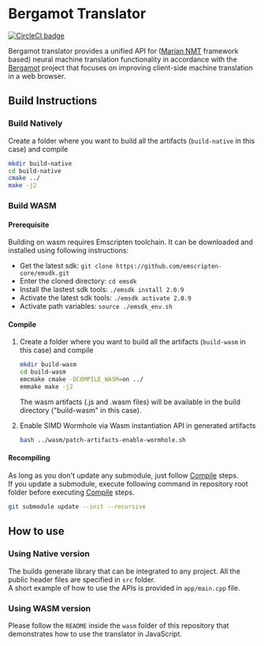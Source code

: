 # Bergamot Translator

[![CircleCI badge](https://img.shields.io/circleci/project/github/mozilla/bergamot-translator/main.svg?label=CircleCI)](https://circleci.com/gh/mozilla/bergamot-translator/)

Bergamot translator provides a unified API for ([Marian NMT](https://marian-nmt.github.io/) framework based) neural machine translation functionality in accordance with the [Bergamot](https://browser.mt/) project that focuses on improving client-side machine translation in a web browser.

## Build Instructions

### Build Natively
Create a folder where you want to build all the artifacts (`build-native` in this case) and compile

```bash
mkdir build-native
cd build-native
cmake ../
make -j2
```

### Build WASM
#### Prerequisite

Building on wasm requires Emscripten toolchain. It can be downloaded and installed using following instructions:

* Get the latest sdk: `git clone https://github.com/emscripten-core/emsdk.git`
* Enter the cloned directory: `cd emsdk`
* Install the lastest sdk tools: `./emsdk install 2.0.9`
* Activate the latest sdk tools: `./emsdk activate 2.0.9`
* Activate path variables: `source ./emsdk_env.sh`

#### <a name="Compile"></a> Compile

1. Create a folder where you want to build all the artifacts (`build-wasm` in this case) and compile
    ```bash
    mkdir build-wasm
    cd build-wasm
    emcmake cmake -DCOMPILE_WASM=on ../
    emmake make -j2
    ```

    The wasm artifacts (.js and .wasm files) will be available in the build directory ("build-wasm" in this case).

2. Enable SIMD Wormhole via Wasm instantiation API in generated artifacts
    ```bash
    bash ../wasm/patch-artifacts-enable-wormhole.sh
    ```

#### Recompiling
As long as you don't update any submodule, just follow [Compile](#Compile) steps.\
If you update a submodule, execute following command in repository root folder before executing
[Compile](#Compile) steps.
```bash
git submodule update --init --recursive
```


## How to use

### Using Native version

The builds generate library that can be integrated to any project. All the public header files are specified in `src` folder.\
A short example of how to use the APIs is provided in `app/main.cpp` file.

### Using WASM version

Please follow the `README` inside the `wasm` folder of this repository that demonstrates how to use the translator in JavaScript.
